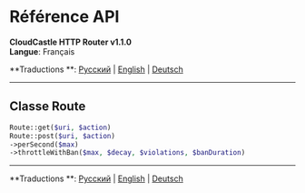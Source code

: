 # Référence API

**CloudCastle HTTP Router v1.1.0**  
**Langue**: Français

**Traductions
**: [Русский](../../ru/documentation/api-reference.md) | [English](../../en/documentation/api-reference.md) | [Deutsch](../../de/documentation/api-reference.md)

---

## Classe Route

```php
Route::get($uri, $action)
Route::post($uri, $action)
->perSecond($max)
->throttleWithBan($max, $decay, $violations, $banDuration)
```

---

**Traductions
**: [Русский](../../ru/documentation/api-reference.md) | [English](../../en/documentation/api-reference.md) | [Deutsch](../../de/documentation/api-reference.md)

